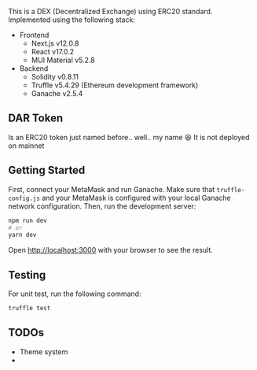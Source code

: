 This is a DEX (Decentralized Exchange) using ERC20 standard. Implemented using the following stack:

- Frontend
  - Next.js v12.0.8
  - React v17.0.2
  - MUI Material v5.2.8
- Backend
  - Solidity v0.8.11
  - Truffle v5.4.29 (Ethereum development framework)
  - Ganache v2.5.4

## DAR Token

Is an ERC20 token just named before.. well.. my name 😆
It is not deployed on mainnet

## Getting Started

First, connect your MetaMask and run Ganache.
Make sure that `truffle-config.js` and your MetaMask is configured with your local Ganache network configuration.
Then, run the development server:

```bash
npm run dev
# or
yarn dev
```

Open [http://localhost:3000](http://localhost:3000) with your browser to see the result.

## Testing

For unit test, run the following command:

```bash
truffle test
```

## TODOs

- Theme system
-
